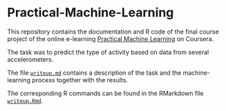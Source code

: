 # Practical-Machine-Learning
This repository contains the documentation and R code of the final course project of the online e-learning [Practical Machine Learning](https://www.coursera.org/learn/practical-machine-learning) on Coursera.

The task was to predict the type of activity based on data from several accelerometers.

The file [`writeup.md`](https://github.com/zanenmw/Practical-Machine-Learning/blob/master/writeup.md) contains a description of the task and the machine-learning process together with the results.

The corresponding R commands can be found in the RMarkdown file [`writeup.Rmd`](https://github.com/zanenmw/Practical-Machine-Learning/blob/master/writeup.Rmd).
